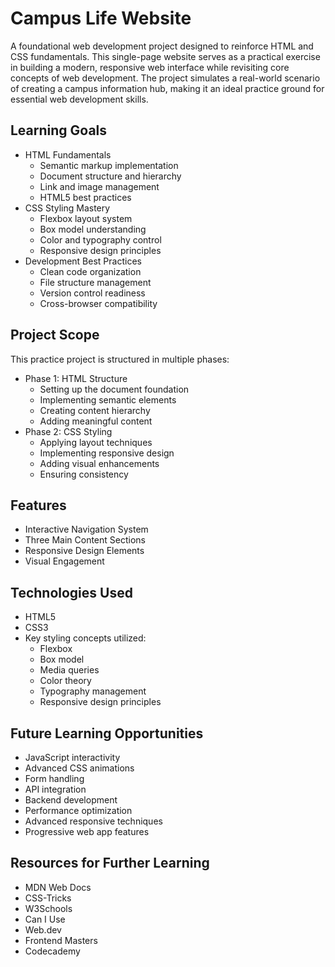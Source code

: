 # Campus Life Website
A foundational web development project designed to reinforce HTML and CSS fundamentals. This single-page website serves as a practical exercise in building a modern, responsive web interface while revisiting core concepts of web development. The project simulates a real-world scenario of creating a campus information hub, making it an ideal practice ground for essential web development skills.

## Learning Goals
* HTML Fundamentals
   * Semantic markup implementation
   * Document structure and hierarchy
   * Link and image management
   * HTML5 best practices
* CSS Styling Mastery
   * Flexbox layout system
   * Box model understanding
   * Color and typography control
   * Responsive design principles
* Development Best Practices
   * Clean code organization
   * File structure management
   * Version control readiness
   * Cross-browser compatibility

## Project Scope
This practice project is structured in multiple phases:
* Phase 1: HTML Structure
   * Setting up the document foundation
   * Implementing semantic elements
   * Creating content hierarchy
   * Adding meaningful content
* Phase 2: CSS Styling
   * Applying layout techniques
   * Implementing responsive design
   * Adding visual enhancements
   * Ensuring consistency

## Features
* Interactive Navigation System
* Three Main Content Sections
* Responsive Design Elements
* Visual Engagement

## Technologies Used
* HTML5
* CSS3
* Key styling concepts utilized:
   * Flexbox
   * Box model
   * Media queries
   * Color theory
   * Typography management
   * Responsive design principles

## Future Learning Opportunities
* JavaScript interactivity
* Advanced CSS animations
* Form handling
* API integration
* Backend development
* Performance optimization
* Advanced responsive techniques
* Progressive web app features

## Resources for Further Learning
* MDN Web Docs
* CSS-Tricks
* W3Schools
* Can I Use
* Web.dev
* Frontend Masters
* Codecademy
